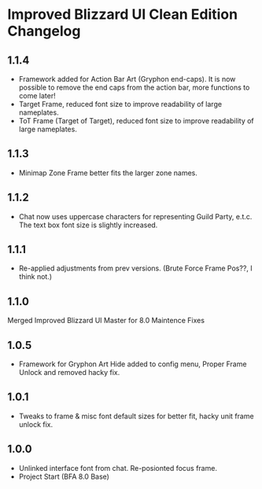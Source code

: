 # Improved Blizzard UI Clean Edition Changelog
## 1.1.4
* Framework added for Action Bar Art (Gryphon end-caps). It is now possible to remove the end caps from the action bar, more functions to come later!
* Target Frame, reduced font size to improve readability of large nameplates. 
* ToT Frame (Target of Target),  reduced font size to improve readability of large nameplates.

## 1.1.3 
* Minimap Zone Frame better fits the larger zone names.

## 1.1.2 
* Chat now uses uppercase characters for representing Guild Party, e.t.c. The text box font size is slightly increased.

## 1.1.1 
* Re-applied adjustments from prev versions. (Brute Force Frame Pos??, I think not.)

## 1.1.0 
Merged Improved Blizzard UI Master for 8.0 Maintence Fixes

## 1.0.5 
* Framework for Gryphon Art Hide added to config menu, Proper Frame Unlock and removed hacky fix.

## 1.0.1 
* Tweaks to frame & misc font default sizes for better fit, hacky unit frame unlock fix.

## 1.0.0 
* Unlinked interface font from chat. Re-posionted focus frame. 
* Project Start (BFA 8.0 Base)
